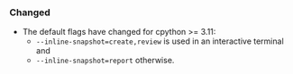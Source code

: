 ### Changed

- The default flags have changed for cpython >= 3.11:
    * `--inline-snapshot=create,review` is used in an interactive terminal and
    * `--inline-snapshot=report` otherwise.
